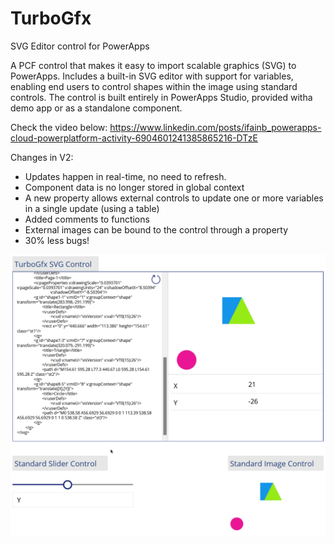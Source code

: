 # TurboGfx
SVG Editor control for PowerApps


A PCF control that makes it easy to import scalable graphics (SVG) to PowerApps.
Includes a built-in SVG editor with support for variables, enabling end users to control shapes within the image using standard controls.
The control is built entirely in PowerApps Studio, provided witha demo app or as a standalone component.

Check the video below:
https://www.linkedin.com/posts/ifainb_powerapps-cloud-powerplatform-activity-6904601241385865216-DTzE

Changes in V2:
* Updates happen in real-time, no need to refresh.
* Component data is no longer stored in global context
* A new property allows external controls to update one or more variables in a single update (using a table)
* Added comments to functions
* External images can be bound to the control through a property
* 30% less bugs!

![image](https://github.com/Feincraft/TurboGfx/blob/main/firefox_wWkbCqSVF9.gif)

